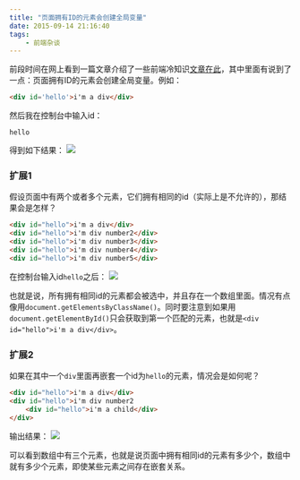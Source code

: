 ```yaml
---
title: "页面拥有ID的元素会创建全局变量"
date: 2015-09-14 21:16:40
tags:
    - 前端杂谈
---
```


前段时间在网上看到一篇文章介绍了一些前端冷知识[文章在此](http://web.jobbole.com/83473/)，其中里面有说到了一点：页面拥有ID的元素会创建全局变量。<!--more-->例如：
```html
<div id='hello'>i'm a div</div>
```
然后我在控制台中输入id：
```javasccript
hello
```
得到如下结果：
![](https://s1.ax1x.com/2022/06/01/XGfHJg.png)

### 扩展1
假设页面中有两个或者多个元素，它们拥有相同的id（实际上是不允许的），那结果会是怎样？
```html
<div id="hello">i'm a div</div>
<div id="hello">i'm div number2</div>
<div id="hello">i'm div number3</div>
<div id="hello">i'm div number4</div>
<div id="hello">i'm div number5</div>
```
在控制台输入id`hello`之后：
![](https://s1.ax1x.com/2022/06/01/XGf7FS.png)

也就是说，所有拥有相同id的元素都会被选中，并且存在一个数组里面。情况有点像用`document.getElementsByClassName()`。同时要注意到如果用`document.getElementById()`只会获取到第一个匹配的元素，也就是`<div id="hello">i'm a div</div>`。

### 扩展2
如果在其中一个`div`里面再嵌套一个id为`hello`的元素，情况会是如何呢？
```html
<div id="hello">i'm a div</div>
<div id="hello">i'm div number2
    <div id="hello">i'm a child</div>
</div>
```
输出结果：
![](https://s1.ax1x.com/2022/06/01/XGh1ld.png)

可以看到数组中有三个元素，也就是说页面中拥有相同id的元素有多少个，数组中就有多少个元素，即使某些元素之间存在嵌套关系。